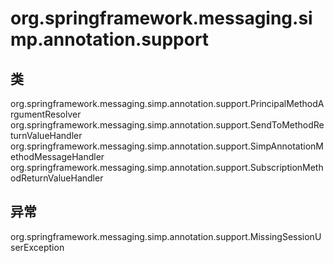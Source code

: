# org.springframework.messaging.simp.annotation.support

## 类

org.springframework.messaging.simp.annotation.support.PrincipalMethodArgumentResolver
org.springframework.messaging.simp.annotation.support.SendToMethodReturnValueHandler
org.springframework.messaging.simp.annotation.support.SimpAnnotationMethodMessageHandler
org.springframework.messaging.simp.annotation.support.SubscriptionMethodReturnValueHandler

## 异常

org.springframework.messaging.simp.annotation.support.MissingSessionUserException




